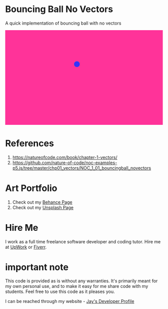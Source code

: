 # Bouncing Ball No Vectors

A quick implementation of bouncing ball with no vectors

![image info](BouncingBallNoVectors_800px.png)

# References

1. https://natureofcode.com/book/chapter-1-vectors/
1. https://github.com/nature-of-code/noc-examples-p5.js/tree/master/chp01_vectors/NOC_1_01_bouncingball_novectors

# Art Portfolio

1. Check out my [Behance Page](https://www.behance.net/vijayasimhabr)
1. Check out my [Unsplash Page](https://unsplash.com/@jay_neeruhaaku)

# Hire Me

I work as a full time freelance software developer and coding tutor. Hire me at [UpWork](https://www.upwork.com/fl/vijayasimhabr) or [Fiverr](https://www.fiverr.com/jay_codeguy). 

# important note 

This code is provided as is without any warranties. It's primarily meant for my own personal use, and to make it easy for me share code with my students. Feel free to use this code as it pleases you.

I can be reached through my website - [Jay's Developer Profile](https://jay-study-nildana.github.io/developerprofile)